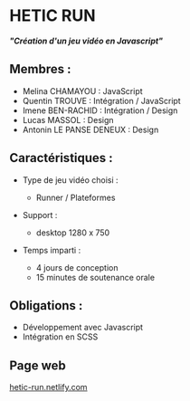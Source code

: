 # HETIC RUN

 ___"Création d'un jeu vidéo en Javascript"___
 

## Membres :
  - Melina CHAMAYOU : JavaScript
  - Quentin TROUVE : Intégration / JavaScript
  - Imene BEN-RACHID : Intégration / Design
  - Lucas MASSOL : Design
  - Antonin LE PANSE DENEUX : Design </br>
  
## Caractéristiques :

- Type de jeu vidéo choisi : 
  - Runner / Plateformes
- Support : 
  - desktop 1280 x 750

- Temps imparti : 
  - 4 jours de conception
  - 15 minutes de soutenance orale

## Obligations :

- Développement avec Javascript
- Intégration en SCSS

## Page web 
[hetic-run.netlify.com](https://hetic-run.netlify.com/)
